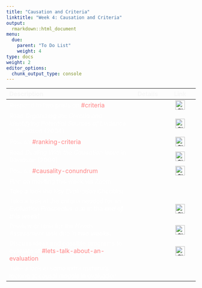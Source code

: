 ```yaml
---
title: "Causation and Criteria"
linktitle: "Week 4: Causation and Criteria"
output:
  rmarkdown::html_document
menu:
  due:
    parent: "To Do List"
    weight: 4
type: docs
weight: 2
editor_options: 
  chunk_output_type: console
---
```

<script src="/rmarkdown-libs/kePrint/kePrint.js"></script>
<link href="/rmarkdown-libs/lightable/lightable.css" rel="stylesheet" />





<center>
<table class="table" style="width: auto !important; margin-left: auto; margin-right: auto;">
 <thead>
  <tr>
   <th style="text-align:left;color: #f7f7f7 !important;vertical-align: middle !important;"> Description </th>
   <th style="text-align:center;color: #f7f7f7 !important;vertical-align: middle !important;"> Details </th>
   <th style="text-align:center;color: #f7f7f7 !important;vertical-align: middle !important;"> Link </th>
  </tr>
 </thead>
<tbody>
  <tr>
   <td style="text-align:left;width: 25em; color: #ffffff !important;vertical-align: middle !important;vertical-align: middle !important;"> Respond to two posts on <a style="color:#ff8384;">#criteria</a> </td>
   <td style="text-align:center;width: 5em; color: #ffffff !important;vertical-align: middle !important;vertical-align: middle !important;"> <a href="/materials/04-materials/#respond-to-posts"><span style="font-size: 25px; color: #89cff0;"><i class="fas fa-info-circle"></i></span></a> </td>
   <td style="text-align:center;width: 5em; color: #ffffff !important;vertical-align: middle !important;vertical-align: middle !important;"> <a href="https://2022edp617.slack.com/archives/C03015N4NSF" target="_blank"><img src="/logos/slack-ico.png" alt="Slack icon" width="25"></a> </td>
  </tr>
  <tr>
   <td style="text-align:left;width: 25em; color: #ffffff !important;vertical-align: middle !important;vertical-align: middle !important;"> Read <i>Organizing the Criteria and Identifying Potential Sources of Evidence</i> in Davidson (2004) </td>
   <td style="text-align:center;width: 5em; color: #ffffff !important;vertical-align: middle !important;vertical-align: middle !important;"> <a href="/readings/04-readings/#read-the-book"><span style="font-size: 25px; color: #89cff0;"><i class="fas fa-info-circle"></i></span></a> </td>
   <td style="text-align:center;width: 5em; color: #ffffff !important;vertical-align: middle !important;vertical-align: middle !important;"> <a href="https://methods-sagepub-com.wvu.idm.oclc.org/book/evaluation-methodology-basics/n4.xml" target="_blank"><img src="/logos/library-ico.png" alt="Slack icon" width="25"></a> </td>
  </tr>
  <tr>
   <td style="text-align:left;width: 25em; color: #ffffff !important;vertical-align: middle !important;vertical-align: middle !important;"> Post on <a style="color:#ff8384;">#ranking-criteria</a> </td>
   <td style="text-align:center;width: 5em; color: #ffffff !important;vertical-align: middle !important;vertical-align: middle !important;"> <a href="/readings/04-readings/#read-the-book"><span style="font-size: 25px; color: #89cff0;"><i class="fas fa-info-circle"></i></span></a> </td>
   <td style="text-align:center;width: 5em; color: #ffffff !important;vertical-align: middle !important;vertical-align: middle !important;"> <a href="https://2022edp617.slack.com/archives/C030WBRUWSG" target="_blank"><img src="/logos/slack-ico.png" alt="Slack icon" width="25"></a> </td>
  </tr>
  <tr>
   <td style="text-align:left;width: 25em; color: #ffffff !important;vertical-align: middle !important;vertical-align: middle !important;"> Read <i>Dealing With the Causation Issue</i> in Davidson (2004) </td>
   <td style="text-align:center;width: 5em; color: #ffffff !important;vertical-align: middle !important;vertical-align: middle !important;"> <a href="/readings/04-readings/#read-the-book"><span style="font-size: 25px; color: #89cff0;"><i class="fas fa-info-circle"></i></span></a> </td>
   <td style="text-align:center;width: 5em; color: #ffffff !important;vertical-align: middle !important;vertical-align: middle !important;"> <a href="https://methods-sagepub-com.wvu.idm.oclc.org/book/evaluation-methodology-basics/n5.xml" target="_blank"><img src="/logos/library-ico.png" alt="Slack icon" width="25"></a> </td>
  </tr>
  <tr>
   <td style="text-align:left;width: 25em; color: #ffffff !important;vertical-align: middle !important;vertical-align: middle !important;"> Post on <a style="color:#ff8384;">#causality-conundrum</a> </td>
   <td style="text-align:center;width: 5em; color: #ffffff !important;vertical-align: middle !important;vertical-align: middle !important;"> <a href="/readings/04-readings/#read-the-book"><span style="font-size: 25px; color: #89cff0;"><i class="fas fa-info-circle"></i></span></a> </td>
   <td style="text-align:center;width: 5em; color: #ffffff !important;vertical-align: middle !important;vertical-align: middle !important;"> <a href="https://2022edp617.slack.com/archives/C030U3K7HPD" target="_blank"><img src="/logos/slack-ico.png" alt="Slack icon" width="25"></a> </td>
  </tr>
  <tr>
   <td style="text-align:left;width: 25em; color: #ffffff !important;vertical-align: middle !important;vertical-align: middle !important;"> Plan on meeting this week via Zoom </td>
   <td style="text-align:center;width: 5em; color: #ffffff !important;vertical-align: middle !important;vertical-align: middle !important;"> <a href="/materials/04-materials/#meeting"><span style="font-size: 25px; color: #89cff0;"><i class="fas fa-info-circle"></i></span></a> </td>
   <td style="text-align:center;width: 5em; color: #ffffff !important;vertical-align: middle !important;vertical-align: middle !important;">  </td>
  </tr>
  <tr>
   <td style="text-align:left;width: 25em; color: #ffffff !important;vertical-align: middle !important;vertical-align: middle !important;"> Take a look the <i>Key Evaluation Checklist</i> </td>
   <td style="text-align:center;width: 5em; color: #ffffff !important;vertical-align: middle !important;vertical-align: middle !important;"> <a href="/materials/04-materials/#key-evaluation-checklist-kec"><span style="font-size: 25px; color: #89cff0;"><i class="fas fa-info-circle"></i></span></a> </td>
   <td style="text-align:center;width: 5em; color: #ffffff !important;vertical-align: middle !important;vertical-align: middle !important;">  </td>
  </tr>
  <tr>
   <td style="text-align:left;width: 25em; color: #ffffff !important;vertical-align: middle !important;vertical-align: middle !important;"> Take a look at the criteria needed for an <i>Evaluation Prospectus</i> due at the <i><b>end of this week!</b></i> </td>
   <td style="text-align:center;width: 5em; color: #ffffff !important;vertical-align: middle !important;vertical-align: middle !important;"> <a href="/deliverables/01-evaluation-prospectus"><span style="font-size: 25px; color: #89cff0;"><i class="fas fa-info-circle"></i></span></a> </td>
   <td style="text-align:center;width: 5em; color: #ffffff !important;vertical-align: middle !important;vertical-align: middle !important;"> <a href="https://ecampus.wvu.edu" target="_blank"><img src="/logos/wvu-gold-ico.png" alt="Slack icon" width="25"></a> </td>
  </tr>
  <tr>
   <td style="text-align:left;width: 25em; color: #ffffff !important;vertical-align: middle !important;"> Preview criteria for the <i>Needs Assessment</i> task due in <i><b>two weeks.</b></i> </td>
   <td style="text-align:center;width: 5em; color: #ffffff !important;vertical-align: middle !important;"> <a href="/deliverables/02-needs-assessment"><span style="font-size: 25px; color: #89cff0;"><i class="fas fa-info-circle"></i></span></a> </td>
   <td style="text-align:center;width: 5em; color: #ffffff !important;vertical-align: middle !important;"> <a href="https://ecampus.wvu.edu" target="_blank"><img src="/logos/wvu-gold-ico.png" alt="Slack icon" width="25"></a> </td>
  </tr>
  <tr>
   <td style="text-align:left;width: 25em; color: #ffffff !important;vertical-align: middle !important;"> Discuss ideas and possible programs to evaluate at <a style="color:#ff8384;">#lets-talk-about-an-evaluation</a> </td>
   <td style="text-align:center;width: 5em; color: #ffffff !important;vertical-align: middle !important;">  </td>
   <td style="text-align:center;width: 5em; color: #ffffff !important;vertical-align: middle !important;"> <a href="https://2022edp617.slack.com/archives/C02V0FDHACX" target="_blank"><img src="/logos/slack-ico.png" alt="Slack icon" width="25"></a> </td>
  </tr>
  <tr>
   <td style="text-align:left;width: 25em; color: #ffffff !important;vertical-align: middle !important;"> Take a look at some extra materials looking at causal models in evaluation </td>
   <td style="text-align:center;width: 5em; color: #ffffff !important;vertical-align: middle !important;"> <a href="/extras/04-extras/#causal-models-in-evaluation"><span style="font-size: 25px; color: #89cff0;"><i class="fas fa-info-circle"></i></span></a> </td>
   <td style="text-align:center;width: 5em; color: #ffffff !important;vertical-align: middle !important;">  </td>
  </tr>
</tbody>
</table>
</center>
